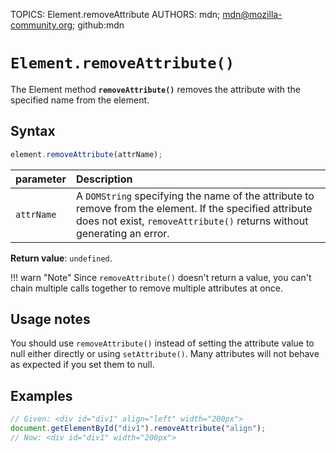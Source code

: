 TOPICS: Element.removeAttribute
AUTHORS: mdn; mdn@mozilla-community.org; github:mdn

# `Element.removeAttribute()`

The Element method **`removeAttribute()`** removes the attribute with the specified name from the element.

## Syntax

```javascript
element.removeAttribute(attrName);
```

| parameter | Description |
| :-- | :-- |
| `attrName` | A `DOMString` specifying the name of the attribute to remove from the element. If the specified attribute does not exist, `removeAttribute()` returns without generating an error.|

**Return value**: `undefined`.

!!! warn "Note"
    Since `removeAttribute()` doesn't return a value, you can't chain multiple calls together to
    remove multiple attributes at once.

## Usage notes

You should use `removeAttribute()` instead of setting the attribute value to null either directly or
using `setAttribute()`. Many attributes will not behave as expected if you set them to null.

## Examples

```javascript
// Given: <div id="div1" align="left" width="200px">
document.getElementById("div1").removeAttribute("align");
// Now: <div id="div1" width="200px">
```

